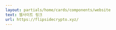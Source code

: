 ```yaml
---
layout: partials/home/cards/components/website
text: 웹사이트 링크
url: https://flipsidecrypto.xyz/
---
```

